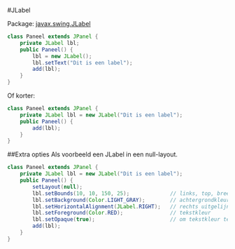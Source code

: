 #JLabel

Package: [javax.swing.JLabel](http://docs.oracle.com/javase/7/docs/api/javax/swing/JLabel.html)

````java
class Paneel extends JPanel { 
    private JLabel lbl;
    public Paneel() {
        lbl = new JLabel();
        lbl.setText("Dit is een label");
        add(lbl);
    }
}
````
Of korter:
````java
class Paneel extends JPanel { 
    private JLabel lbl = new JLabel("Dit is een label");
    public Paneel() {
        add(lbl);
    }
}
````
##Extra opties
Als voorbeeld een JLabel in een null-layout.
````java
class Paneel extends JPanel { 
    private JLabel lbl = new JLabel("Dit is een label");
    public Paneel() {
        setLayout(null);
        lbl.setBounds(10, 10, 150, 25);             // links, top, breedte, hoogte
        lbl.setBackground(Color.LIGHT_GRAY);        // achtergrondkleur
        lbl.setHorizontalAlignment(JLabel.RIGHT);   // rechts uitgelijnd
        lbl.setForeground(Color.RED);               // tekstkleur
        lbl.setOpaque(true);                        // om tekstkleur te tonen
        add(lbl);
    }
}
````